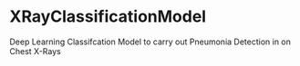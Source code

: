 # XRayClassificationModel

Deep Learning Classifcation Model to carry out Pneumonia Detection in on Chest X-Rays